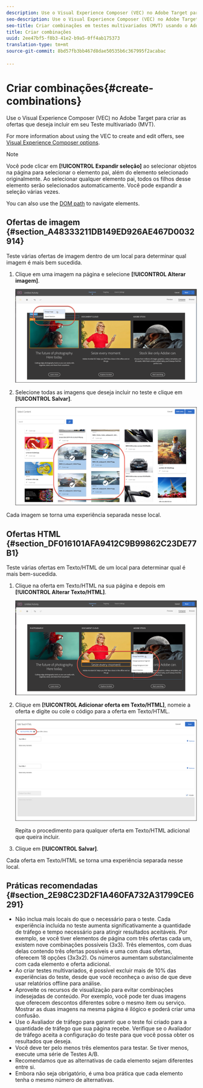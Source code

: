 ```yaml
---
description: Use o Visual Experience Composer (VEC) no Adobe Target para criar as ofertas que deseja incluir em seu Teste multivariado (MVT).
seo-description: Use o Visual Experience Composer (VEC) no Adobe Target para criar as ofertas que deseja incluir em seu Teste multivariado (MVT).
seo-title: Criar combinações em testes multivariados (MVT) usando o Adobe Target
title: Criar combinações
uuid: 2ee47bf5-f8b3-41e2-b9a5-0ff4ab175373
translation-type: tm+mt
source-git-commit: 8bd57fb3bb467d8dae50535b6c367995f2acabac

---
```



# Criar combinações{#create-combinations}

Use o Visual Experience Composer (VEC) no Adobe Target para criar as ofertas que deseja incluir em seu Teste multivariado (MVT).

For more information about using the VEC to create and edit offers, see [Visual Experience Composer options](/help/c-experiences/c-visual-experience-composer/viztarget-options.md).

>[!NOTE]
>
>Você pode clicar em **[!UICONTROL Expandir seleção]** ao selecionar objetos na página para selecionar o elemento pai, além do elemento selecionado originalmente. Ao selecionar qualquer elemento pai, todos os filhos desse elemento serão selecionados automaticamente. Você pode expandir a seleção várias vezes.
>
>You can also use the [DOM path](/help/c-experiences/c-visual-experience-composer/viztarget-options.md#dom-path) to navigate elements.

## Ofertas de imagem {#section_A48333211DB149ED926AE467D0032914}

Teste várias ofertas de imagem dentro de um local para determinar qual imagem é mais bem sucedida.

1. Clique em uma imagem na página e selecione **[!UICONTROL Alterar imagem]**.

   ![Opção Alterar imagem](/help/c-activities/c-multivariate-testing/t-create-multivariate-test/assets/changeimage.png)

1. Selecione todas as imagens que deseja incluir no teste e clique em **[!UICONTROL Salvar]**.

   ![Caixa de diálogo Selecionar conteúdo usada para adicionar imagens](/help/c-activities/c-multivariate-testing/t-create-multivariate-test/assets/addimage.png)

Cada imagem se torna uma experiência separada nesse local.

## Ofertas HTML {#section_DF016101AFA9412C9B99862C23DE77B1}

Teste várias ofertas em Texto/HTML de um local para determinar qual é mais bem-sucedida.

1. Clique na oferta em Texto/HTML na sua página e depois em **[!UICONTROL Alterar Texto/HTML]**.

   ![Alterar texto/HTML](/help/c-activities/c-multivariate-testing/t-create-multivariate-test/assets/changehtml.png)

1. Clique em **[!UICONTROL Adicionar oferta em Texto/HTML]**, nomeie a oferta e digite ou cole o código para a oferta em Texto/HTML.

   ![Editar ofertas](/help/c-activities/c-multivariate-testing/t-create-multivariate-test/assets/editoffers.png)

   Repita o procedimento para qualquer oferta em Texto/HTML adicional que queira incluir.

1. Clique em **[!UICONTROL Salvar]**.

Cada oferta em Texto/HTML se torna uma experiência separada nesse local.

## Práticas recomendadas {#section_2E98C23D2F1A460FA732A31799CE6291}

* Não inclua mais locais do que o necessário para o teste. Cada experiência incluída no teste aumenta significativamente a quantidade de tráfego e tempo necessário para atingir resultados aceitáveis. Por exemplo, se você tiver elementos de página com três ofertas cada um, existem nove combinações possíveis (3x3). Três elementos, com duas delas contendo três ofertas possíveis e uma com duas ofertas, oferecem 18 opções (3x3x2). Os números aumentam substancialmente com cada elemento e oferta adicional.
* Ao criar testes multivariados, é possível excluir mais de 10% das experiências do teste, desde que você reconheça o aviso de que deve usar relatórios offline para análise.
* Aproveite os recursos de visualização para evitar combinações indesejadas de conteúdo. Por exemplo, você pode ter duas imagens que oferecem descontos diferentes sobre o mesmo item ou serviço. Mostrar as duas imagens na mesma página é ilógico e poderá criar uma confusão.
* Use o Avaliador de tráfego para garantir que o teste foi criado para a quantidade de tráfego que sua página recebe. Verifique se o Avaliador de tráfego aceita a configuração do teste para que você possa obter os resultados que deseja.
* Você deve ter pelo menos três elementos para testar. Se tiver menos, execute uma série de Testes A/B.
* Recomendamos que as alternativas de cada elemento sejam diferentes entre si.
* Embora não seja obrigatório, é uma boa prática que cada elemento tenha o mesmo número de alternativas.

